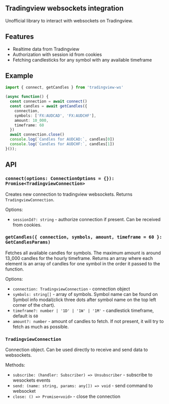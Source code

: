 ## Tradingview websockets integration
Unofficial library to interact with websockets on Tradingview.

## Features
- Realtime data from Tradingview
- Authorization with session id from cookies
- Fetching candlesticks for any symbol with any available timeframe

## Example
```ts
import { connect, getCandles } from 'tradingview-ws'

(async function() {
  const connection = await connect()
  const candles = await getCandles({
    connection,
    symbols: ['FX:AUDCAD', 'FX:AUDCHF'],
    amount: 10_000,
    timeframe: 60
  })
  await connection.close()
  console.log(`Candles for AUDCAD:`, candles[0])
  console.log(`Candles for AUDCHF:`, candles[1])
}());
```

## API

### `connect(options: ConnectionOptions = {}): Promise<TradingviewConnection>`

Creates new connection to tradingview websockets. Returns `TradingviewConnection`.

Options:

* `sessionId?: string` - authorize connection if present. Can be received from cookies.

### `getCandles({ connection, symbols, amount, timeframe = 60 }: GetCandlesParams)`

Fetches all available candles for symbols. The maximum amount is around 13_000 candles for the hourly timeframe. Returns an array where each element is an array of candles for one symbol in the order it passed to the function.

Options:

* `connection: TradingviewConnection` - connection object
* `symbols: string[]` - array of symbols. Symbol name can be found on Symbol info modal(click three dots after symbol name on the top left corner of the chart).
* `timeframe?: number | '1D' | '1W' | '1M'` - candlestick timeframe, default is `60`
* `amount?: number` - amount of candles to fetch. If not present, it will try to fetch as much as possible.

### `TradingviewConnection`

Connection object. Can be used directly to receive and send data to websockets.

Methods:

* `subscribe: (handler: Subscriber) => Unsubscriber` - subscribe to wesockets events
* `send: (name: string, params: any[]) => void` - send command to websocket
* `close: () => Promise<void>` - close the connection
